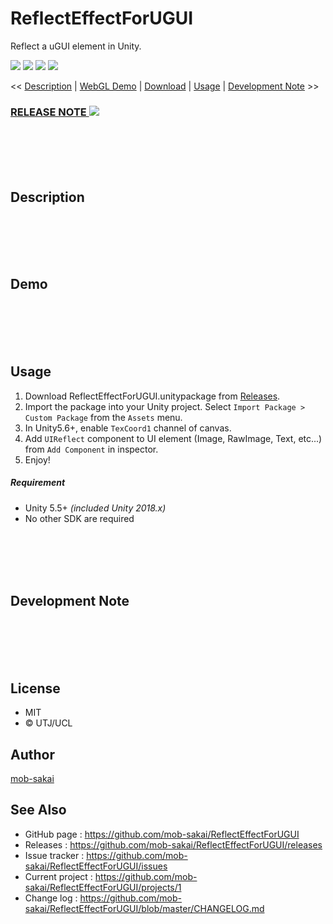 ReflectEffectForUGUI
===

Reflect a uGUI element in Unity.

[![](https://img.shields.io/github/release/mob-sakai/ReflectEffectForUGUI.svg?label=latest%20version)](https://github.com/mob-sakai/ReflectEffectForUGUI/releases)
[![](https://img.shields.io/github/release-date/mob-sakai/ReflectEffectForUGUI.svg)](https://github.com/mob-sakai/ReflectEffectForUGUI/releases)
![](https://img.shields.io/badge/unity-5.5%2B-green.svg)
[![](https://img.shields.io/github/license/mob-sakai/ReflectEffectForUGUI.svg)](https://github.com/mob-sakai/ReflectEffectForUGUI/blob/master/LICENSE.txt)



<< [Description](#Description) | [WebGL Demo](#demo) | [Download](https://github.com/mob-sakai/ReflectEffectForUGUI/releases) | [Usage](#usage) | [Development Note](#development-note) >>

### [RELEASE NOTE ![](https://img.shields.io/github/release-date/mob-sakai/ReflectEffectForUGUI.svg?label=last%20updated&style=for-the-badge)](https://github.com/mob-sakai/ReflectEffectForUGUI/blob/develop/CHANGELOG.md)




<br><br><br><br>
## Description




<br><br><br><br>
## Demo




<br><br><br><br>
## Usage

1. Download ReflectEffectForUGUI.unitypackage from [Releases](https://github.com/mob-sakai/ReflectEffectForUGUI/releases).
1. Import the package into your Unity project. Select `Import Package > Custom Package` from the `Assets` menu.
1. In Unity5.6+, enable `TexCoord1` channel of canvas.
1. Add `UIReflect` component to UI element (Image, RawImage, Text, etc...) from `Add Component` in inspector.
1. Enjoy!


##### Requirement

* Unity 5.5+ *(included Unity 2018.x)*
* No other SDK are required




<br><br><br><br>
## Development Note




<br><br><br><br>
## License

* MIT
* © UTJ/UCL



## Author

[mob-sakai](https://github.com/mob-sakai)



## See Also

* GitHub page : https://github.com/mob-sakai/ReflectEffectForUGUI
* Releases : https://github.com/mob-sakai/ReflectEffectForUGUI/releases
* Issue tracker : https://github.com/mob-sakai/ReflectEffectForUGUI/issues
* Current project : https://github.com/mob-sakai/ReflectEffectForUGUI/projects/1
* Change log : https://github.com/mob-sakai/ReflectEffectForUGUI/blob/master/CHANGELOG.md
